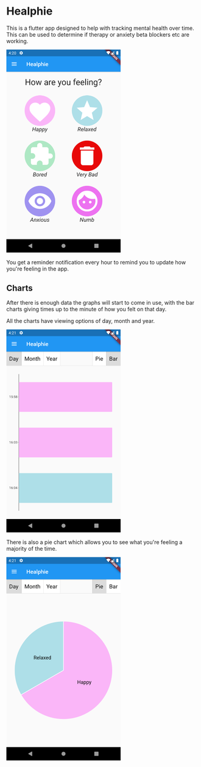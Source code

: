 # Healphie

This is a flutter app designed to help with tracking mental health over time. This can be used to determine if therapy or anxiety beta blockers etc are working.

<img src="Images/Main Page.png" alt="Adding Mental Health" width="300"/>

You get a reminder notification every hour to remind you to update how you're feeling in the app.

## Charts
After there is enough data the graphs will start to come in use, with the bar charts giving times up to the minute of how you felt on that day.

All the charts have viewing options of day, month and year.

<img src="Images/Bar Graph.png" alt="Bar Chart" width="300"/>

There is also a pie chart which allows you to see what you're feeling a majority of the time.

<img src="Images/Pie Graph.png" alt="Bar Chart" width="300"/>